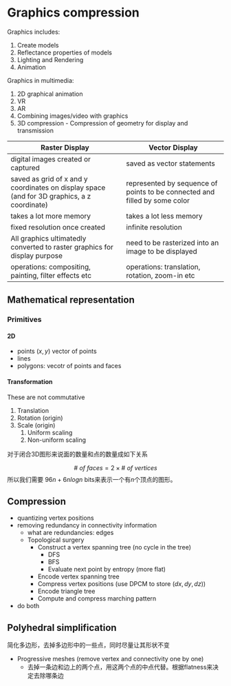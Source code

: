 # Graphics compression
Graphics includes:
1. Create models
2. Reflectance properties of models 
3. Lighting and Rendering
4. Animation

Graphics in multimedia:
1. 2D graphical animation
2. VR
3. AR
4. Combining images/video with graphics
5. 3D compression - Compression of geometry for display and transmission

| Raster Display                                                                              | Vector Display                                                             |
| ------------------------------------------------------------------------------------------- | -------------------------------------------------------------------------- |
| digital images created or captured                                                          | saved as vector statements                                                 |
| saved as grid of x and y coordinates on display space (and for 3D graphics, a z coordinate) | represented by sequence of points to be connected and filled by some color |
| takes a lot more memory                                                                     | takes a lot less memory                                                    |
| fixed resolution once created                                                               | infinite resolution                                                        |
| All graphics ultimatedly converted to raster graphics for display purpose                   | need to be rasterized into an image to be displayed                        |
| operations: compositing, painting, filter effects etc                                       | operations: translation, rotation, zoom-in etc                             |                                                                                                                                                                   |                                                                            |

## Mathematical representation
### Primitives
#### 2D
- points $(x, y)$ vector of points 
- lines
- polygons: vecotr of points and faces

#### Transformation
These are not commutative
1. Translation 
2. Rotation (origin)
3. Scale (origin)
	1. Uniform scaling
	2. Non-uniform scaling 

对于闭合3D图形来说面的数量和点的数量成如下关系

$$\#\ of\ faces = 2\times\#\ of\ vertices$$
所以我们需要 $96n+6nlogn$ bits来表示一个有$n$个顶点的图形。
## Compression
- quantizing vertex positions
- removing redundancy in connectivity information
	- what are redundancies: edges
	- Topological surgery
		- Construct a vertex spanning tree (no cycle in the tree)
			- DFS
			- BFS
			- Evaluate next point by entropy (more flat)
		- Encode vertex spanning tree 
		- Compress vertex positions (use DPCM to store $(dx,dy,dz)$)
		- Encode triangle tree 
		- Compute and compress marching pattern
- do both

## Polyhedral simplification
简化多边形，去掉多边形中的一些点，同时尽量让其形状不变
- Progressive meshes (remove vertex and connectivity one by one)
	- 去掉一条边和边上的两个点，用这两个点的中点代替。根据flatness来决定去除哪条边